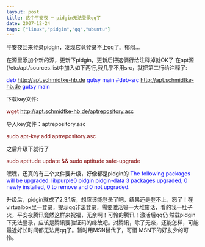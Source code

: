 ```yaml
---
layout: post
title: 这个平安夜 ─ pidgin无法登录qq了
date: 2007-12-24
tags: ["linux","pidgin","qq","ubuntu"]
---
```


平安夜回来登录pidgin，发现它竟登录不上qq了。郁闷...

在源里添加个新的源，更新下pidgin，更新后把这俩行给注释掉就OK了
在apt源(/etc/apt/sources.list中加入如下两行,我几乎不用src，就把第二行给注释了:

<!--more-->
<span style="color: #0000ff;">deb http://apt.schmidtke-hb.de gutsy main
#deb-src http://apt.schmidtke-hb.de gutsy main</span>

下载key文件:

<span style="color: #800000;">wget http://apt.schmidtke-hb.de/aptrepository.asc</span>

导入key文件：aptrepository.asc

<span style="color: #800000;">sudo apt-key add aptrepository.asc</span>

之后升级下就行了

<span style="color: #800000;"> sudo aptitude update && sudo aptitude safe-upgrade</span>

<span style="color: #000000;">嘿嘿，还真的有三个文件要升级，好像都是pidgin的</span>
<span style="color: #0000ff;">
The following packages will be upgraded:
libpurple0 pidgin pidgin-data
3 packages upgraded, 0 newly installed, 0 to remove and 0 not upgraded.</span>

升级后，pidgin就成了2.3.1版，想应该能登录了吧，结果还是登不上，怒了！在 virtualbox里一登录，提示qq非法登录，需要激活等一大堆废话，看的我一肚子火，平安夜腾讯竟然这样来祝福，无奈啊！可怜的腾讯！激活后qq仍 然载pidgin下无法登录，应该是腾讯要验证码的缘故吧。对腾讯，除了无奈，还能怎样，可能最近好长时间都无法用qq了。暂时用MSN替代了，可惜 MSN下的好友少的可怜。